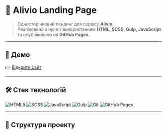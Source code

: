 # 🌿 Alivio Landing Page  

> Односторінковий лендинг для сервісу **Alivio**.  
> Реалізовано з нуля з використанням **HTML, SCSS, Gulp, JavaScript** та опубліковано на **GitHub Pages**.  

---

## 🚀 Демо
👉 [Відкрити сайт](https://riginroman2426-ux.github.io/alivio-landing/)

---

## 🛠 Стек технологій
![HTML5](https://img.shields.io/badge/HTML5-E34F26?style=for-the-badge&logo=html5&logoColor=fff)
![SCSS](https://img.shields.io/badge/SCSS-CC6699?style=for-the-badge&logo=sass&logoColor=fff)
![JavaScript](https://img.shields.io/badge/JavaScript-323330?style=for-the-badge&logo=javascript&logoColor=F7DF1E)
![Gulp](https://img.shields.io/badge/Gulp-CF4647?style=for-the-badge&logo=gulp&logoColor=fff)
![Git](https://img.shields.io/badge/Git-F05032?style=for-the-badge&logo=git&logoColor=fff)
![GitHub Pages](https://img.shields.io/badge/GitHub%20Pages-121013?style=for-the-badge&logo=github&logoColor=white)

---

## 📂 Структура проекту
